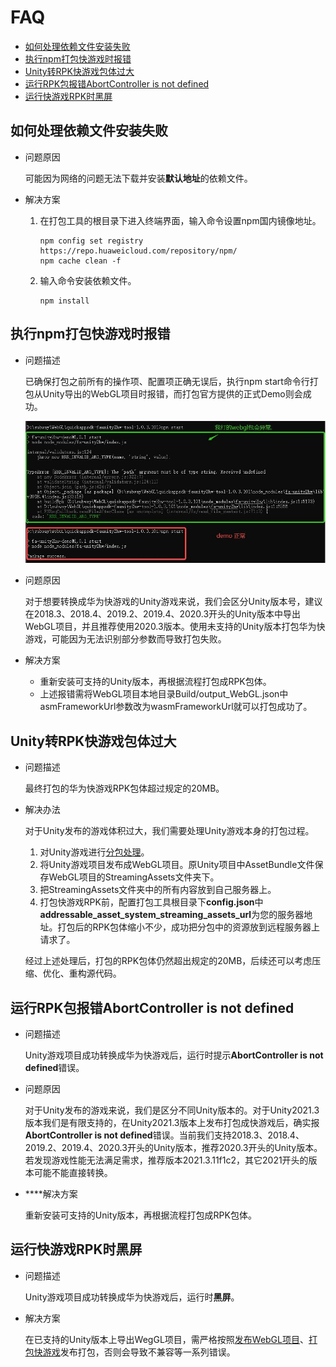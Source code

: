 # FAQ<a name="ZH-CN_TOPIC_0000001480836426"></a>

-   [如何处理依赖文件安装失败](#section144922623620)
-   [执行npm打包快游戏时报错](#section117651448143620)
-   [Unity转RPK快游戏包体过大](#section1812814107377)
-   [运行RPK包报错AbortController is not defined](#section1349532810374)
-   [运行快游戏RPK时黑屏](#section1396074113370)

## 如何处理依赖文件安装失败<a name="section144922623620"></a>

-   问题原因

    可能因为网络的问题无法下载并安装**默认地址**的依赖文件。

-   解决方案
    1.  在打包工具的根目录下进入终端界面，输入命令设置npm国内镜像地址。

        ```
        npm config set registry https://repo.huaweicloud.com/repository/npm/
        npm cache clean -f
        ```

    2.  输入命令安装依赖文件。

        ```
        npm install
        ```



## 执行npm打包快游戏时报错<a name="section117651448143620"></a>

-   问题描述

    已确保打包之前所有的操作项、配置项正确无误后，执行npm start命令行打包从Unity导出的WebGL项目时报错，而打包官方提供的正式Demo则会成功。

    ![](figures/zh-cn_image_0000001547487361.jpg)


-   问题原因

    对于想要转换成华为快游戏的Unity游戏来说，我们会区分Unity版本号，建议在2018.3、2018.4、2019.2、2019.4、2020.3开头的Unity版本中导出WebGL项目，并且推荐使用2020.3版本。使用未支持的Unity版本打包华为快游戏，可能因为无法识别部分参数而导致打包失败。


-   解决方案
    -   重新安装可支持的Unity版本，再根据流程打包成RPK包体。
    -   上述报错需将WebGL项目本地目录Build/output\_WebGL.json中asmFrameworkUrl参数改为wasmFrameworkUrl就可以打包成功了。


## Unity转RPK快游戏包体过大<a name="section1812814107377"></a>

-   问题描述

    最终打包的华为快游戏RPK包体超过规定的20MB。


-   解决办法

    对于Unity发布的游戏体积过大，我们需要处理Unity游戏本身的打包过程。

    1.  对Unity游戏进行[分包处理](https://docs.unity3d.com/cn/2020.3/Manual/AssetBundles-Workflow.html)。
    2.  将Unity游戏项目发布成WebGL项目。原Unity项目中AssetBundle文件保存WebGL项目的StreamingAssets文件夹下。
    3.  把StreamingAssets文件夹中的所有内容放到自己服务器上。
    4.  打包快游戏RPK前，配置打包工具根目录下**config.json**中**addressable\_asset\_system\_streaming\_assets\_url**为您的服务器地址。打包后的RPK包体缩小不少，成功把分包中的资源放到远程服务器上请求了。

    经过上述处理后，打包的RPK包体仍然超出规定的20MB，后续还可以考虑压缩、优化、重构源代码。


## 运行RPK包报错AbortController is not defined<a name="section1349532810374"></a>

-   问题描述

    Unity游戏项目成功转换成华为快游戏后，运行时提示**AbortController is not defined**错误。

-   问题原因

    对于Unity发布的游戏来说，我们是区分不同Unity版本的。对于Unity2021.3版本我们是有限支持的，在Unity2021.3版本上发布打包成快游戏后，确实报**AbortController is not defined**错误。当前我们支持2018.3、2018.4、2019.2、2019.4、2020.3开头的Unity版本，推荐2020.3开头的Unity版本。若发现游戏性能无法满足需求，推荐版本2021.3.11f1c2，其它2021开头的版本可能不能直接转换。

-   ****解决方案

    重新安装可支持的Unity版本，再根据流程打包成RPK包体。


## 运行快游戏RPK时黑屏<a name="section1396074113370"></a>

-   问题描述

    Unity游戏项目成功转换成华为快游戏后，运行时**黑屏**。

-   解决方案

    在已支持的Unity版本上导出WegGL项目，需严格按照[发布WebGL项目](第二步-发布WebGL项目.md)、[打包快游戏](第三步-打包快游戏.md)发布打包，否则会导致不兼容等一系列错误。


